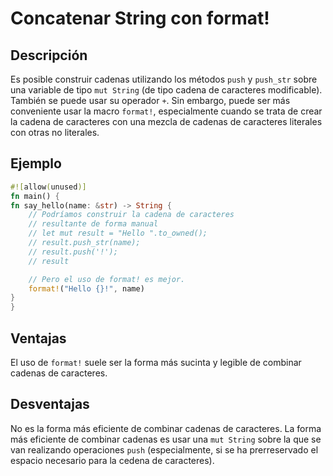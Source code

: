 # Concatenar String con format!

## Descripción

Es posible construir cadenas utilizando los métodos `push` y `push_str` sobre una variable de tipo `mut String` (de tipo cadena de caracteres modificable). También se puede usar su operador `+`. Sin embargo, puede ser más conveniente usar la macro `format!`, especialmente cuando se trata de crear la cadena de caracteres con una mezcla de cadenas de caracteres literales con otras no literales.

## Ejemplo

```rust
#![allow(unused)]
fn main() {
fn say_hello(name: &str) -> String {
    // Podríamos construir la cadena de caracteres
    // resultante de forma manual 
    // let mut result = "Hello ".to_owned();
    // result.push_str(name);
    // result.push('!');
    // result

    // Pero el uso de format! es mejor.
    format!("Hello {}!", name)
}
}
```

## Ventajas

El uso de `format!` suele ser la forma más sucinta y legible de combinar cadenas de caracteres.

## Desventajas

No es la forma más eficiente de combinar cadenas de caracteres. La forma más eficiente de combinar cadenas es usar una `mut String` sobre la que se van realizando operaciones `push` (especialmente, si se ha prerreservado el espacio necesario para la cedena de caracteres).
